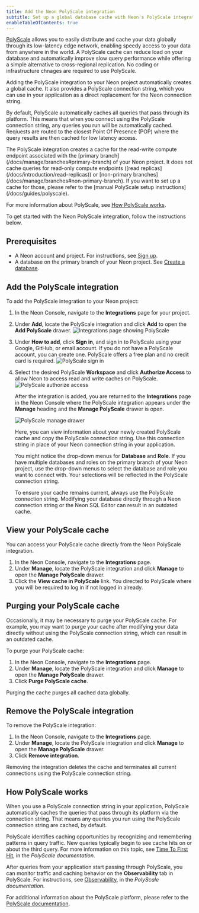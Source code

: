 ```yaml
---
title: Add the Neon PolyScale integration
subtitle: Set up a global database cache with Neon's PolyScale integration
enableTableOfContents: true
---
```


[PolyScale](https://docs.polyscale.ai/) allows you to easily distribute and cache your data globally through its low-latency edge network, enabling speedy access to your data from anywhere in the world. A PolyScale cache can reduce load on your database and automatically improve slow query performance while offering a simple alternative to cross-regional replication. No coding or infrastructure chnages are required to use PolyScale.

Adding the PolyScale integration to your Neon project automatically creates a global cache. It also provides a PolyScale connection string, which you can use in your application as a direct replacement for the Neon connection string.

By default, PolyScale automatically caches all queries that pass through its platform. This means that when you connect using the PolyScale connection string, any queries you run will be automatically cached. Reqiuests are routed to the closest Point Of Presence (POP) where the query results are then cached for low latency access.

<Admonition type="note">
The PolyScale integration creates a cache for the read-write compute endpoint associated with the [primary branch](/docs/manage/branches#primary-branch) of your Neon project. It does not cache queries for read-only compute endpoints ([read replicas](/docs/introduction/read-replicas)) or [non-primary branches](/docs/manage/branches#non-primary-branch). If you want to set up a cache for those, please refer to the [manual PolyScale setup instructions](/docs/guides/polyscale).
</Admonition>

For more information about PolyScale, see [How PolyScale works](#how-polyscale-works).

To get started with the Neon PolyScale integration, follow the instructions below.

## Prerequisites

- A Neon account and project. For instructions, see [Sign up](/docs/get-started-with-neon/signing-up).
- A database on the primary branch of your Neon project. See [Create a database](/docs/manage/databases#create-a-database).

## Add the PolyScale integration

To add the PolyScale integration to your Neon project:

1. In the Neon Console, navigate to the **Integrations** page for your project.
2. Under **Add**, locate the PolyScale integration and click **Add** to open the **Add PolyScale** drawer.
    ![Integrations page showing PolyScale](/docs/guides/polyscale_int_add_integration.png)
3. Under **How to add**, click **Sign in**, and sign in to PolyScale using your Google, GitHub, or email account. If you do not have a PolyScale account, you can create one. PolyScale offers a free plan and no credit card is required.
    ![PolyScale sign in](/docs/guides/polyscale_int_sign_in.png)
4. Select the desired PolyScale **Workspace** and click **Authorize Access** to allow Neon to access read and write caches on PolyScale.
    ![PolyScale authorize access](/docs/guides/polyscale_int_authorize.png)

    After the integration is added, you are returned to the **Integrations** page in the Neon Console where the PolyScale integration appears under the **Manage** heading and the **Manage PolyScale** drawer is open. 

    ![PolyScale manage drawer](/docs/guides/polyscale_int_manage.png)

    Here, you can view information about your newly created PolyScale cache and copy the PolyScale connection string. Use this connection string in place of your Neon connection string in your application.

    You might notice the drop-down menus for **Database** and **Role**. If you have multiple databases and roles on the primary branch of your Neon project, use the drop-down menus to select the database and role you want to connect with. Your selections will be reflected in the PolyScale connection string.
   
    <Admonition type="note">
    To ensure your cache remains current, always use the PolyScale connection string. Modifying your database directly through a Neon connection string or the Neon SQL Editor can result in an outdated cache.
    </Admonition>

## View your PolyScale cache

You can access your PolyScale cache directly from the Neon PolyScale integration.

1. In the Neon Console, navigate to the **Integrations** page.
2. Under **Manage**, locate the PolyScale integration and click **Manage** to open the **Manage PolyScale** drawer.
3. Click the **View cache in PolyScale** link. You directed to PolyScale where you will be required to log in if not logged in already.

## Purging your PolyScale cache

Occasionally, it may be necessary to purge your PolyScale cache. For example, you may want to purge your cache after modifying your data directly without using the PolyScale connection string, which can result in an outdated cache.

To purge your PolyScale cache:

1. In the Neon Console, navigate to the **Integrations** page.
2. Under **Manage**, locate the PolyScale integration and click **Manage** to open the **Manage PolyScale** drawer.
3. Click **Purge PolyScale cache**.

Purging the cache purges all cached data globally.

## Remove the PolyScale integration

To remove the PolyScale integration:

1. In the Neon Console, navigate to the **Integrations** page.
2. Under **Manage**, locate the PolyScale integration and click **Manage** to open the **Manage PolyScale** drawer.
3. Click **Remove integration**.

Removing the integration deletes the cache and terminates all current connections using the PolyScale connection string.

## How PolyScale works

When you use a PolyScale connection string in your application, PolyScale automatically caches the queries that pass through its platform via the connection string. That means any queries you run using the PolyScale connection string are cached, by default.

PolyScale identifies caching opportunities by recognizing and remembering patterns in query traffic. New queries typically begin to see cache hits on or about the third query. For more information on this topic, see [Time To First Hit](https://docs.polyscale.ai/how-does-it-work/#time-to-first-hit-ttfh), in the _PolyScale documentation_.

After queries from your application start passing through PolyScale, you can monitor traffic and caching behavior on the **Observability** tab in PolyScale. For instructions, see [Observability](https://docs.polyscale.ai/database-observability/), in the _PolyScale documentation_.

For additional information about the PolyScale platform, please refer to the [PolyScale documentation](https://docs.polyscale.ai/).

<NeedHelp/>
